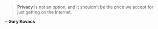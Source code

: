> **Privacy** is not an option, and it shouldn't be the price we accept for just getting on the Internet.

– **Gary Kovacs**
